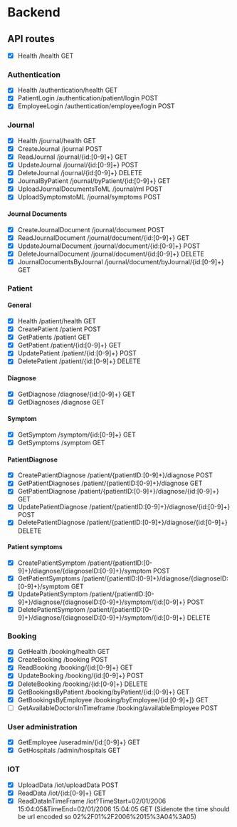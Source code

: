# Backend

## API routes

* [x] Health /health GET

### Authentication
* [x] Health /authentication/health GET
* [x] PatientLogin /authentication/patient/login POST
* [x] EmployeeLogin /authentication/employee/login POST

### Journal
* [x] Health /journal/health GET
* [x] CreateJournal /journal POST
* [x] ReadJournal /journal/{id:[0-9]+} GET
* [x] UpdateJournal /journal/{id:[0-9]+} POST
* [x] DeleteJournal /journal/{id:[0-9]+} DELETE
* [x] JournalByPatient /journal/byPatient/{id:[0-9]+} GET
* [x] UploadJournalDocumentsToML /journal/ml POST
* [x] UploadSymptomstoML /journal/symptoms POST

#### Journal Documents
* [x] CreateJournalDocument /journal/document POST
* [x] ReadJournalDocument /journal/document/{id:[0-9]+} GET
* [x] UpdateJournalDocument /journal/document/{id:[0-9]+} POST
* [x] DeleteJournalDocument /journal/document/{id:[0-9]+} DELETE
* [x] JournalDocumentsByJournal /journal/document/byJournal/{id:[0-9]+} GET

### Patient

#### General
* [x] Health /patient/health GET
* [x] CreatePatient /patient POST
* [x] GetPatients /patient GET
* [x] GetPatient /patient/{id:[0-9]+} GET
* [X] UpdatePatient /patient/{id:[0-9]+} POST
* [x] DeletePatient /patient/{id:[0-9]+} DELETE

#### Diagnose
* [x] GetDiagnose /diagnose/{id:[0-9]+} GET
* [x] GetDiagnoses /diagnose GET

#### Symptom
* [X] GetSymptom /symptom/{id:[0-9]+} GET
* [X] GetSymptoms /symptom GET

#### PatientDiagnose
* [x] CreatePatientDiagnose /patient/{patientID:[0-9]+}/diagnose POST
* [x] GetPatientDiagnoses /patient/{patientID:[0-9]+}/diagnose GET
* [x] GetPatientDiagnose /patient/{patientID:[0-9]+}/diagnose/{id:[0-9]+} GET
* [x] UpdatePatientDiagnose /patient/{patientID:[0-9]+}/diagnose/{id:[0-9]+} POST
* [x] DeletePatientDiagnose /patient/{patientID:[0-9]+}/diagnose/{id:[0-9]+} DELETE
#### Patient symptoms
* [x] CreatePatientSymptom /patient/{patientID:[0-9]+}/diagnose/{diagnoseID:[0-9]+}/symptom POST
* [x] GetPatientSymptoms /patient/{patientID:[0-9]+}/diagnose/{diagnoseID:[0-9]+}/symptom GET
* [x] UpdatePatientSymptom /patient/{patientID:[0-9]+}/diagnose/{diagnoseID:[0-9]+}/symptom/{id:[0-9]+} POST
* [x] DeletePatientSymptom /patient/{patientID:[0-9]+}/diagnose/{diagnoseID:[0-9]+}/symptom/{id:[0-9]+} DELETE

### Booking
* [x] GetHealth /booking/health GET
* [x] CreateBooking /booking POST
* [x] ReadBooking /booking/{id:[0-9]+} GET
* [x] UpdateBooking /booking/{id:[0-9]+} POST
* [x] DeleteBooking /booking/{id:[0-9]+} DELETE
* [x] GetBookingsByPatient /booking/byPatient/{id:[0-9]+} GET
* [x] GetBookingsByEmployee /booking/byEmployee/{id:[0-9]+]} GET
* [ ] GetAvailableDoctorsInTimeframe /booking/availableEmployee POST

### User administration
* [x] GetEmployee /useradmin/{id:[0-9]+} GET
* [x] GetHospitals /admin/hospitals GET

### IOT
* [x] UploadData /iot/uploadData POST
* [x] ReadData /iot/{id:[0-9]+} GET
* [x] ReadDataInTimeFrame /iot?TimeStart=02/01/2006 15:04:05&TimeEnd=02/01/2006 15:04:05 GET (Sidenote the time should be url encoded so 02%2F01%2F2006%2015%3A04%3A05) 